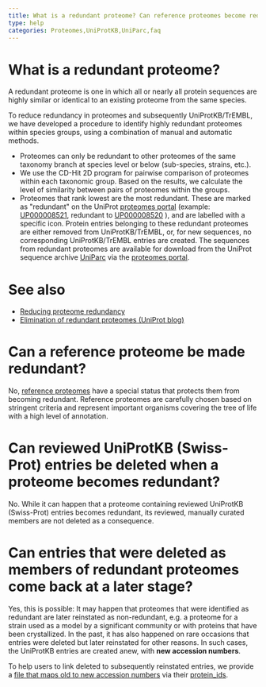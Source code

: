 ```yaml
---
title: What is a redundant proteome? Can reference proteomes become redundant? Can reviewed UniProtKB (Swiss-Prot) entries be deleted when a proteome becomes redundant?
type: help
categories: Proteomes,UniProtKB,UniParc,faq
---
```


# What is a redundant proteome?

A redundant proteome is one in which all or nearly all protein sequences are highly similar or identical to an existing proteome from the same species.

To reduce redundancy in proteomes and subsequently UniProtKB/TrEMBL, we have developed a procedure to identify highly redundant proteomes within species groups, using a combination of manual and automatic methods.

-   Proteomes can only be redundant to other proteomes of the same taxonomy branch at species level or below (sub-species, strains, etc.).
-   We use the CD-Hit 2D program for pairwise comparison of proteomes within each taxonomic group. Based on the results, we calculate the level of similarity between pairs of proteomes within the groups.
-   Proteomes that rank lowest are the most redundant. These are marked as "redundant" on the UniProt [proteomes portal](https://www.uniprot.org/proteomes) (example: [UP000008521](https://www.uniprot.org/proteomes/UP000008521), redundant to [UP000008520](https://www.uniprot.org/proteomes/UP000008520) ), and are labelled with a specific icon. Protein entries belonging to these redundant proteomes are either removed from UniProtKB/TrEMBL, or, for new sequences, no corresponding UniProtKB/TrEMBL entries are created. The sequences from redundant proteomes are available for download from the UniProt sequence archive [UniParc](https://www.uniprot.org/uniparc) via the [proteomes portal](https://www.uniprot.org/proteomes).

# See also

-   [Reducing proteome redundancy](https://www.uniprot.org/help/proteome%5Fredundancy)
-   [Elimination of redundant proteomes (UniProt blog)](https://insideuniprot.blogspot.com/2015/05/)

# Can a reference proteome be made redundant?

No, [reference proteomes](https://www.uniprot.org/help/reference%5Fproteome) have a special status that protects them from becoming redundant. Reference proteomes are carefully chosen based on stringent criteria and represent important organisms covering the tree of life with a high level of annotation.

# Can reviewed UniProtKB (Swiss-Prot) entries be deleted when a proteome becomes redundant?

No. While it can happen that a proteome containing reviewed UniProtKB (Swiss-Prot) entries becomes redundant, its reviewed, manually curated members are not deleted as a consequence.

# Can entries that were deleted as members of redundant proteomes come back at a later stage?

Yes, this is possible: It may happen that proteomes that were identified as redundant are later reinstated as non-redundant, e.g. a proteome for a strain used as a model by a significant community or with proteins that have been crystallized. In the past, it has also happened on rare occasions that entries were deleted but later reinstated for other reasons. In such cases, the UniProtKB entries are created anew, with **new accession numbers**.

To help users to link deleted to subsequently reinstated entries, we provide a [file that maps old to new accession numbers](https://ftp.uniprot.org/pub/databases/uniprot/current%5Frelease/knowledgebase/complete/docs/reinstated%5Fmap.txt.gz) via their [protein\_ids](https://www.uniprot.org/help/sequence%5Forigin).
